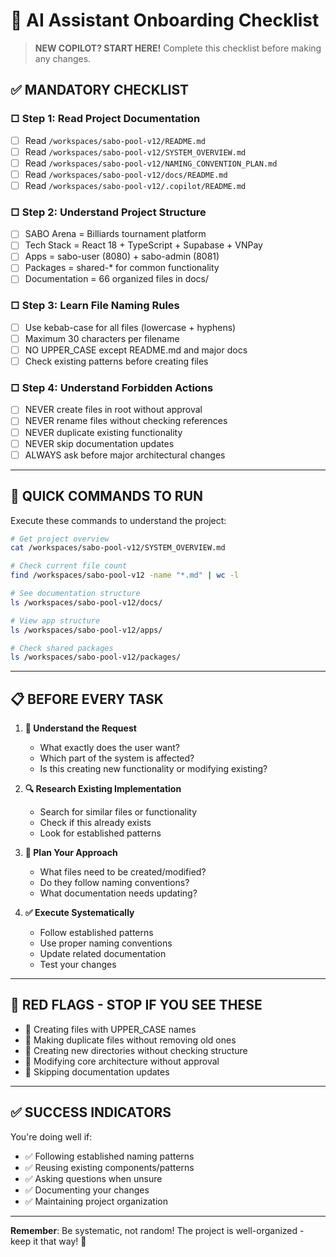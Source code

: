 # 🤖 AI Assistant Onboarding Checklist

> **NEW COPILOT? START HERE!** Complete this checklist before making any changes.

## ✅ MANDATORY CHECKLIST

### **□ Step 1: Read Project Documentation**
- [ ] Read `/workspaces/sabo-pool-v12/README.md`
- [ ] Read `/workspaces/sabo-pool-v12/SYSTEM_OVERVIEW.md` 
- [ ] Read `/workspaces/sabo-pool-v12/NAMING_CONVENTION_PLAN.md`
- [ ] Read `/workspaces/sabo-pool-v12/docs/README.md`
- [ ] Read `/workspaces/sabo-pool-v12/.copilot/README.md`

### **□ Step 2: Understand Project Structure**
- [ ] SABO Arena = Billiards tournament platform
- [ ] Tech Stack = React 18 + TypeScript + Supabase + VNPay
- [ ] Apps = sabo-user (8080) + sabo-admin (8081)
- [ ] Packages = shared-* for common functionality
- [ ] Documentation = 66 organized files in docs/

### **□ Step 3: Learn File Naming Rules**
- [ ] Use kebab-case for all files (lowercase + hyphens)
- [ ] Maximum 30 characters per filename
- [ ] NO UPPER_CASE except README.md and major docs
- [ ] Check existing patterns before creating files

### **□ Step 4: Understand Forbidden Actions**
- [ ] NEVER create files in root without approval
- [ ] NEVER rename files without checking references
- [ ] NEVER duplicate existing functionality
- [ ] NEVER skip documentation updates
- [ ] ALWAYS ask before major architectural changes

---

## 🎯 QUICK COMMANDS TO RUN

Execute these commands to understand the project:

```bash
# Get project overview
cat /workspaces/sabo-pool-v12/SYSTEM_OVERVIEW.md

# Check current file count
find /workspaces/sabo-pool-v12 -name "*.md" | wc -l

# See documentation structure  
ls /workspaces/sabo-pool-v12/docs/

# View app structure
ls /workspaces/sabo-pool-v12/apps/

# Check shared packages
ls /workspaces/sabo-pool-v12/packages/
```

---

## 📋 BEFORE EVERY TASK

1. **🤔 Understand the Request**
   - What exactly does the user want?
   - Which part of the system is affected?
   - Is this creating new functionality or modifying existing?

2. **🔍 Research Existing Implementation**
   - Search for similar files or functionality
   - Check if this already exists
   - Look for established patterns

3. **📝 Plan Your Approach**
   - What files need to be created/modified?
   - Do they follow naming conventions?
   - What documentation needs updating?

4. **✅ Execute Systematically**
   - Follow established patterns
   - Use proper naming conventions
   - Update related documentation
   - Test your changes

---

## 🚨 RED FLAGS - STOP IF YOU SEE THESE

- 🛑 Creating files with UPPER_CASE names
- 🛑 Making duplicate files without removing old ones
- 🛑 Creating new directories without checking structure
- 🛑 Modifying core architecture without approval
- 🛑 Skipping documentation updates

---

## ✅ SUCCESS INDICATORS

You're doing well if:
- ✅ Following established naming patterns
- ✅ Reusing existing components/patterns
- ✅ Asking questions when unsure
- ✅ Documenting your changes
- ✅ Maintaining project organization

---

**Remember**: Be systematic, not random! The project is well-organized - keep it that way! 🎯
